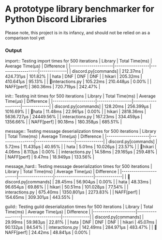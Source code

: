 # A prototype library benchmarker for Python Discord Libraries 
Please note, this project is in its infancy, and should not be relied on as a comparison tool yet

### Output
import:: Testing import times for 500 iterations
| Library              | Total Time(ms)   | Average Time(µs)   | Difference   |
|----------------------|------------------|--------------------|--------------|
| discord.py[commands] | 212.37ms         | 424.731µs          | 101.82%      |
| hata                 | DNF              | DNF                | DNF          |
| hikari               | 205.32ms         | 410.641µs          | 95.13%       |
| 🎉interactions.py    | 105.22ms         | 210.448µs          | 0.00%        |
| NAFF[perf]           | 360.36ms         | 720.719µs          | 242.47%      |

init:: Testing init times for 500 iterations
| Library              | Total Time(ms)   | Average Time(µs)   | Difference   |
|----------------------|------------------|--------------------|--------------|
| discord.py[commands] | 128.20ms         | 256.399µs          | 1016.69%     |
| 🎉hata               | 11.48ms          | 22.961µs           | 0.00%        |
| hikari               | 2818.36ms        | 5636.727µs         | 24449.56%    |
| interactions.py      | 167.23ms         | 334.459µs          | 1356.66%     |
| NAFF[perf]           | 90.18ms          | 180.358µs          | 685.51%      |

message:: Testing message deserialization times for 500 iterations
| Library              | Total Time(ms)   | Average Time(µs)   | Difference   |
|----------------------|------------------|--------------------|--------------|
| discord.py[commands] | 5.72ms           | 11.435µs           | 40.95%       |
| hata                 | 5.01ms           | 10.026µs           | 23.57%       |
| 🎉hikari             | 4.06ms           | 8.113µs            | 0.00%        |
| interactions.py      | 14.58ms          | 29.165µs           | 259.48%      |
| NAFF[perf]           | 9.47ms           | 18.949µs           | 133.56%      |

message_hard:: Testing message deserialization times for 500 iterations
| Library                | Total Time(ms)   | Average Time(µs)   | Difference   |
|------------------------|------------------|--------------------|--------------|
| 🎉discord.py[commands] | 28.45ms          | 56.904µs           | 0.00%        |
| hata                   | 48.33ms          | 96.654µs           | 69.86%       |
| hikari                 | 50.51ms          | 101.028µs          | 77.54%       |
| interactions.py        | 675.40ms         | 1350.801µs         | 2273.83%     |
| NAFF[perf]             | 154.65ms         | 309.301µs          | 443.55%      |

guild:: Testing guild deserialization times for 500 iterations
| Library              | Total Time(ms)   | Average Time(µs)   | Difference   |
|----------------------|------------------|--------------------|--------------|
| discord.py[commands] | 29.99ms          | 59.983µs           | 22.81%       |
| hata                 | DNF              | DNF                | DNF          |
| hikari               | 45.07ms          | 90.132µs           | 84.54%       |
| interactions.py      | 142.49ms         | 284.971µs          | 483.47%      |
| 🎉NAFF[perf]         | 24.42ms          | 48.841µs           | 0.00%        |
